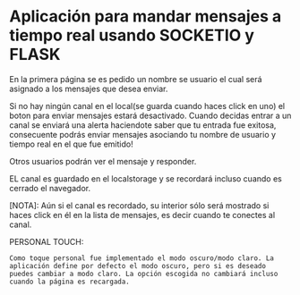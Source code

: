 # Aplicación para mandar mensajes a tiempo real usando SOCKETIO y FLASK

En la primera página se es pedido un nombre se usuario el cual será asignado a los mensajes que desea enviar.

Si no hay ningún canal en el local(se guarda cuando haces click en uno) el boton para enviar mensajes estará desactivado. Cuando decidas entrar a un canal se enviará una alerta haciendote saber que tu entrada fue exitosa, consecuente podrás enviar mensajes asociando tu nombre de usuario y tiempo real en el que fue emitido!

Otros usuarios podrán ver el mensaje y responder. 

EL canal es guardado en el localstorage y se recordará incluso cuando es cerrado el navegador.

[NOTA]: Aún si el canal es recordado, su interior sólo será mostrado si haces click en él en la lista de mensajes, es decir cuando te conectes al canal.

PERSONAL TOUCH:

    Como toque personal fue implementado el modo oscuro/modo claro. La aplicación define por defecto el modo oscuro, pero si es deseado puedes cambiar a modo claro. La opción escogida no cambiará incluso cuando la página es recargada.

